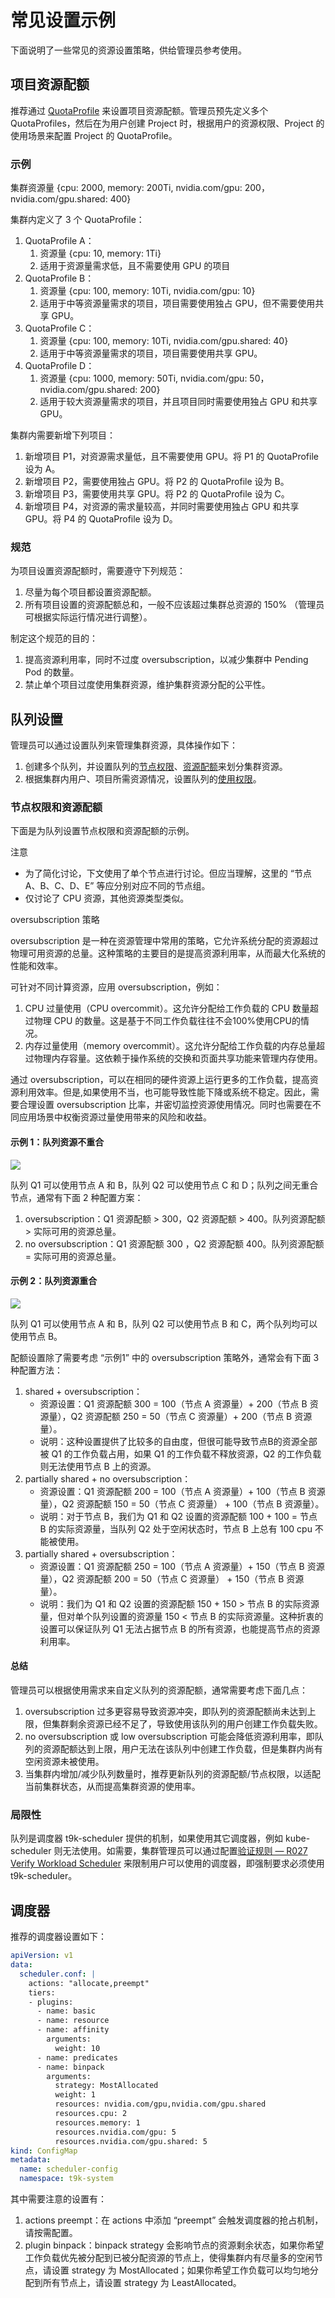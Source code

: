 # 常见设置示例

下面说明了一些常见的资源设置策略，供给管理员参考使用。

## 项目资源配额

推荐通过 [QuotaProfile](./project-resource-quota.md#quotaprofile) 来设置项目资源配额。管理员预先定义多个 QuotaProfiles，然后在为用户创建 Project 时，根据用户的资源权限、Project 的使用场景来配置 Project 的 QuotaProfile。

### 示例

集群资源量 {cpu: 2000, memory: 200Ti, nvidia.com/gpu: 200，nvidia.com/gpu.shared: 400}

集群内定义了 3 个 QuotaProfile：
1. QuotaProfile A：
    1. 资源量 {cpu: 10, memory: 1Ti}
    1. 适用于资源量需求低，且不需要使用 GPU 的项目
1. QuotaProfile B：
    1. 资源量 {cpu: 100, memory: 10Ti, nvidia.com/gpu: 10}
    1. 适用于中等资源量需求的项目，项目需要使用独占 GPU，但不需要使用共享 GPU。
1. QuotaProfile C：
    1. 资源量 {cpu: 100, memory: 10Ti, nvidia.com/gpu.shared: 40}
    1. 适用于中等资源量需求的项目，项目需要使用共享 GPU。
1. QuotaProfile D：
    1. 资源量 {cpu: 1000, memory: 50Ti, nvidia.com/gpu: 50，nvidia.com/gpu.shared: 200}
    1. 适用于较大资源量需求的项目，并且项目同时需要使用独占 GPU 和共享 GPU。

集群内需要新增下列项目：

1. 新增项目 P1，对资源需求量低，且不需要使用 GPU。将 P1 的 QuotaProfile 设为 A。
1. 新增项目 P2，需要使用独占 GPU。将 P2 的 QuotaProfile 设为 B。
1. 新增项目 P3，需要使用共享 GPU。将 P2 的 QuotaProfile 设为 C。
1. 新增项目 P4，对资源的需求量较高，并同时需要使用独占 GPU 和共享 GPU。将 P4 的 QuotaProfile 设为 D。

### 规范

为项目设置资源配额时，需要遵守下列规范：

1. 尽量为每个项目都设置资源配额。
1. 所有项目设置的资源配额总和，一般不应该超过集群总资源的 150% （管理员可根据实际运行情况进行调整）。

制定这个规范的目的：

1. 提高资源利用率，同时不过度 oversubscription，以减少集群中 Pending Pod 的数量。
1. 禁止单个项目过度使用集群资源，维护集群资源分配的公平性。

## 队列设置

管理员可以通过设置队列来管理集群资源，具体操作如下：

1. 创建多个队列，并设置队列的[节点权限](./t9k-scheduler.md#节点权限)、[资源配额](./t9k-scheduler.md#资源配额)来划分集群资源。
1. 根据集群内用户、项目所需资源情况，设置队列的[使用权限](./t9k-scheduler.md#使用权限)。

### 节点权限和资源配额

下面是为队列设置节点权限和资源配额的示例。

<aside class="note">
<div class="title">注意</div>

* 为了简化讨论，下文使用了单个节点进行讨论。但应当理解，这里的 “节点 A、B、C、D、E” 等应分别对应不同的节点组。
* 仅讨论了 CPU 资源，其他资源类型类似。

</aside>

<aside class="note info">
<div class="title">oversubscription 策略</div>

oversubscription 是一种在资源管理中常用的策略，它允许系统分配的资源超过物理可用资源的总量。这种策略的主要目的是提高资源利用率，从而最大化系统的性能和效率。

可针对不同计算资源，应用 oversubscription，例如：

1. CPU 过量使用（CPU overcommit）。这允许分配给工作负载的 CPU 数量超过物理 CPU 的数量。这是基于不同工作负载往往不会100%使用CPU的情况。
1. 内存过量使用（memory overcommit）。这允许分配给工作负载的内存总量超过物理内存容量。这依赖于操作系统的交换和页面共享功能来管理内存使用。

通过 oversubscription，可以在相同的硬件资源上运行更多的工作负载，提高资源利用效率。但是,如果使用不当，也可能导致性能下降或系统不稳定。因此，需要合理设置 oversubscription 比率，并密切监控资源使用情况。同时也需要在不同应用场景中权衡资源过量使用带来的风险和收益。

</aside>

#### 示例 1：队列资源不重合

![](../assets/resource-management/queue-example-1.png)

队列 Q1 可以使用节点 A 和 B，队列 Q2 可以使用节点 C 和 D；队列之间无重合节点，通常有下面 2 种配置方案：

1. oversubscription：Q1 资源配额 > 300，Q2 资源配额 > 400。队列资源配额 > 实际可用的资源总量。
2. no oversubscription：Q1 资源配额 300 ，Q2 资源配额 400。队列资源配额 = 实际可用的资源总量。

#### 示例 2：队列资源重合

![](../assets/resource-management/queue-example-2.png)

队列 Q1 可以使用节点 A 和 B，队列 Q2 可以使用节点 B 和 C，两个队列均可以使用节点 B。

配额设置除了需要考虑 “示例1” 中的 oversubscription 策略外，通常会有下面 3 种配置方法：
1. shared + oversubscription：
    * 资源设置：Q1 资源配额 300 = 100（节点 A 资源量）+ 200（节点 B 资源量），Q2 资源配额 250 = 50（节点 C 资源量）+ 200（节点 B 资源量）。
    * 说明：这种设置提供了比较多的自由度，但很可能导致节点B的资源全部被 Q1 的工作负载占用，如果 Q1 的工作负载不释放资源，Q2 的工作负载则无法使用节点 B 上的资源。
2. partially shared + no oversubscription：
    * 资源设置：Q1 资源配额 200 = 100（节点 A 资源量）+ 100（节点 B 资源量），Q2 资源配额 150 = 50（节点 C 资源量） + 100（节点 B 资源量）。
    * 说明：对于节点 B，我们为 Q1 和 Q2 设置的资源配额 100 + 100 = 节点 B 的实际资源量，当队列 Q2 处于空闲状态时，节点 B 上总有 100 cpu 不能被使用。
3. partially shared + oversubscription：
    * 资源设置：Q1 资源配额 250 = 100（节点 A 资源量）+ 150（节点 B 资源量），Q2 资源配额 200 = 50（节点 C 资源量） + 150（节点 B 资源量）。
    * 说明：我们为 Q1 和 Q2 设置的资源配额 150 + 150 > 节点 B 的实际资源量，但对单个队列设置的资源量 150 < 节点 B 的实际资源量。这种折衷的设置可以保证队列 Q1 无法占据节点 B 的所有资源，也能提高节点的资源利用率。

#### 总结

管理员可以根据使用需求来自定义队列的资源配额，通常需要考虑下面几点：

1. oversubscription 过多更容易导致资源冲突，即队列的资源配额尚未达到上限，但集群剩余资源已经不足了，导致使用该队列的用户创建工作负载失败。
1. no oversubscription 或 low oversubscription 可能会降低资源利用率，即队列的资源配额达到上限，用户无法在该队列中创建工作负载，但是集群内尚有空闲资源未被使用。
1. 当集群内增加/减少队列数量时，推荐更新队列的资源配额/节点权限，以适配当前集群状态，从而提高集群资源的使用率。

### 局限性

队列是调度器 t9k-scheduler 提供的机制，如果使用其它调度器，例如 kube-scheduler 则无法使用。如需要，集群管理员可以通过配置[验证规则 — R027 Verify Workload Scheduler](./reference/t9k-verification-rules.md#r027---verify-workload-scheduler) 来限制用户可以使用的调度器，即强制要求必须使用 t9k-scheduler。

## 调度器

推荐的调度器设置如下：

```yaml
apiVersion: v1
data:
  scheduler.conf: |
    actions: "allocate,preempt"
    tiers:
    - plugins:
      - name: basic
      - name: resource
      - name: affinity
        arguments:
          weight: 10
      - name: predicates
      - name: binpack
        arguments:
          strategy: MostAllocated
          weight: 1
          resources: nvidia.com/gpu,nvidia.com/gpu.shared
          resources.cpu: 2
          resources.memory: 1
          resources.nvidia.com/gpu: 5
          resources.nvidia.com/gpu.shared: 5
kind: ConfigMap
metadata:
  name: scheduler-config
  namespace: t9k-system
```

其中需要注意的设置有：

1. actions preempt：在 actions 中添加 “preempt” 会触发调度器的抢占机制，请按需配置。
1. plugin binpack：binpack strategy 会影响节点的资源剩余状态，如果你希望工作负载优先被分配到已被分配资源的节点上，使得集群内有尽量多的空闲节点，请设置 strategy 为 MostAllocated；如果你希望工作负载可以均匀地分配到所有节点上，请设置 strategy 为 LeastAllocated。
